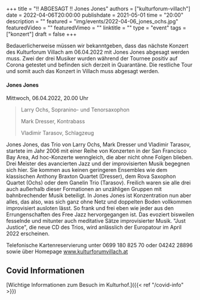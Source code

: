 +++
title = "!! ABGESAGT !! Jones Jones"
authors = ["kulturforum-villach"]
date = 2022-04-06T20:00:00
publishdate = 2021-05-01
time = "20:00"
description = ""
featured = "img/events/2022-04-06_jones_ochs.jpg"
featuredVideo = ""
featuredVimeo = ""
linktitle = ""
type = "event"
tags = ["konzert"]
draft = false
+++

Bedauerlicherweise müssen wir bekanntgeben, dass das nächste Konzert des Kulturforum Villach am 06.04.2022 mit Jones Jones abgesagt werden muss. Zwei der drei Musiker wurden während der Tournee positiv auf Corona getestet und befinden sich derzeit in Quarantäne. Die restliche Tour und somit auch das Konzert in Villach muss abgesagt werden.

#### Jones Jones
 
Mittwoch, 06.04.2022, 20.00 Uhr
 
>Larry Ochs, Sopranino- und Tenorsaxophon
>
>Mark Dresser, Kontrabass
>
>Vladimir Tarasov, Schlagzeug 


Jones Jones, das Trio von Larry Ochs, Mark Dresser und Vladimir Tarasov, startete im Jahr 2006 mit einer Reihe von Konzerten in der San Francisco Bay Area, Ad hoc-Konzerte wenngleich, die aber nicht ohne Folgen blieben. Drei Meister des avancierten Jazz und der improvisierten Musik begegnen sich hier. Sie kommen aus keinen geringeren Ensembles wie dem klassischen Anthony Braxton Quartet (Dresser), dem Rova Saxophon Quartet (Ochs) oder dem Ganelin Trio (Tarasov). Freilich waren sie alle drei auch außerhalb dieser Formationen an unzähligen Gruppen mit bahnbrechender Musik beteiligt. In Jones Jones ist Konzentration nun aber alles, das also, was sich ganz ohne Netz und doppelten Boden vollkommen improvisiert ausloten lässt. So frank und frei eben wie jeder aus den Errungenschaften des Free Jazz hervorgegangen ist. Das evoziert bisweilen fesselnde und mitunter auch meditative Sätze improvisierter Musik.
"Just Justice", die neue CD des Trios, wird anlässlich der Europatour im April 2022 erscheinen.


Telefonische Kartenreservierung unter 0699 180 825 70 oder 04242 28896  sowie über Homepage www.kulturforumvillach.at                             


## Covid Informationen

[Wichtige Informationen zum Besuch im Kulturhof.]({{< ref "/covid-info" >}})
